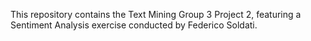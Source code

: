 This repository contains the Text Mining Group 3 Project 2, featuring a Sentiment Analysis exercise conducted by Federico Soldati.
